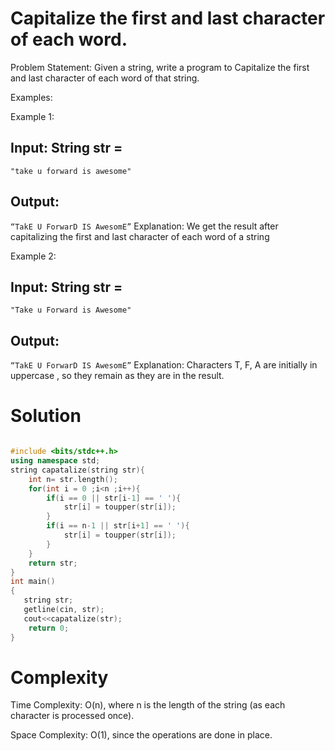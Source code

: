 # Capitalize the first and last character of each word.
Problem Statement: Given a string, write a program to Capitalize the first and last character of each word of that string.

Examples:

Example 1:
## Input: String str = 
```"take u forward is awesome"```
## Output: 
```“TakE U ForwarD IS AwesomE”```
Explanation: We get the result after capitalizing the first and last character of each word of a string

Example 2:
## Input: String str = 
```"Take u Forward is Awesome"```
## Output: 
```“TakE U ForwarD IS AwesomE”```
Explanation: Characters T, F, A are initially in uppercase , so they remain as they are in the result.

# Solution
```C++

#include <bits/stdc++.h>
using namespace std;
string capatalize(string str){
    int n= str.length();
    for(int i = 0 ;i<n ;i++){
        if(i == 0 || str[i-1] == ' '){
            str[i] = toupper(str[i]);
        }
        if(i == n-1 || str[i+1] == ' '){
            str[i] = toupper(str[i]);
        }
    }
    return str;
}
int main()
{
   string str;
   getline(cin, str);
   cout<<capatalize(str);
    return 0;
}
```
# Complexity
Time Complexity: O(n), where n is the length of the string (as each character is processed once).

Space Complexity: O(1), since the operations are done in place.